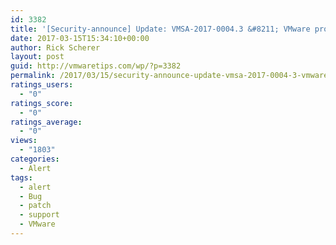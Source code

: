 ```yaml
---
id: 3382
title: '[Security-announce] Update: VMSA-2017-0004.3 &#8211; VMware product updates resolve remote code execution vulnerability via Apache Struts 2'
date: 2017-03-15T15:34:10+00:00
author: Rick Scherer
layout: post
guid: http://vmwaretips.com/wp/?p=3382
permalink: /2017/03/15/security-announce-update-vmsa-2017-0004-3-vmware-product-updates-resolve-remote-code-execution-vulnerability-via-apache-struts-2/
ratings_users:
  - "0"
ratings_score:
  - "0"
ratings_average:
  - "0"
views:
  - "1803"
categories:
  - Alert
tags:
  - alert
  - Bug
  - patch
  - support
  - VMware
---
```

